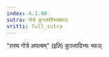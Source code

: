 ```yaml
---
index: 4.1.98
sutra: गोत्रे कुञ्जादिभ्यश्च्फञ्
vritti: full_sutra
---
```


"तस्य गोत्रे अपत्यम्" (इति) कुञ्जादिभ्यः च्फञ्